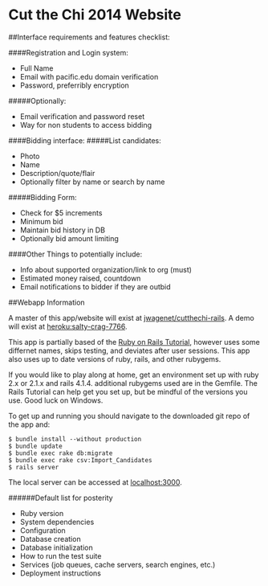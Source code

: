 Cut the Chi 2014 Website
==========================

##Interface requirements and features checklist:

####Registration and Login system:
* Full Name
* Email with pacific.edu domain verification
* Password, preferribly encryption
		
#####Optionally:
* Email verification and password reset
* Way for non students to access bidding		

####Bidding interface:
#####List candidates:
* Photo
* Name
* Description/quote/flair			
* Optionally filter by name or search by name

#####Bidding Form:
* Check for $5 increments
* Minimum bid	
* Maintain bid history in DB
* Optionally bid amount limiting	
			
####Other Things to potentially include:
* Info about supported organization/link to org (must)
* Estimated money raised, countdown		
* Email notifications to bidder if they are outbid


##Webapp Information

A master of this app/website will exist at [jwagenet/cutthechi-rails](https://github.com/jwagenet/cutthechi-rails).
A demo will exist at [heroku:salty-crag-7766](http://salty-crag-7766.herokuapp.com/).

This app is partially based of the [Ruby on Rails Tutorial](http://www.railstutorial.org/book), however uses some differnet names, skips testing, and deviates after user sessions. This app also uses up to date versions of ruby, rails, and other rubygems.

If you would like to play along at home, get an environment set up with ruby 2.x or 2.1.x and rails 4.1.4. additional rubygems used are in the Gemfile. The Rails Tutorial can help get you set up, but be mindful of the versions you use. Good luck on Windows.

To get up and running you should navigate to the downloaded git repo of the app and:

```
$ bundle install --without production
$ bundle update
$ bundle exec rake db:migrate
$ bundle exec rake csv:Import_Candidates
$ rails server
```

The local server can be accessed at [localhost:3000](http://localhost:3000).




######Default list for posterity
* Ruby version
* System dependencies
* Configuration
* Database creation
* Database initialization
* How to run the test suite
* Services (job queues, cache servers, search engines, etc.)
* Deployment instructions
